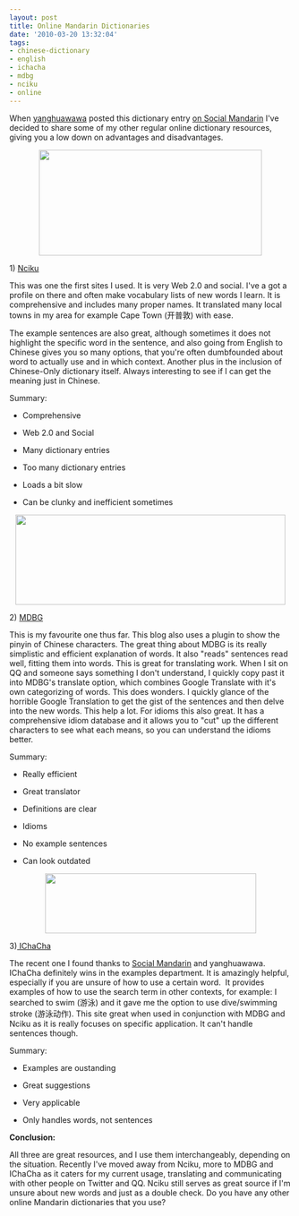```yaml
---
layout: post
title: Online Mandarin Dictionaries
date: '2010-03-20 13:32:04'
tags:
- chinese-dictionary
- english
- ichacha
- mdbg
- nciku
- online
---
```


When <a href="http://twitter.com/yanghuawawa">yanghuawawa</a> posted this dictionary entry <a href="http://socialmandarin.com/node/20">on Social Mandarin</a> I've decided to share some of my other regular online dictionary resources, giving you a low down on advantages and disadvantages.
<p style="text-align: center;"><a href="http://confusedlaowai.com/wp-content/uploads/2010/03/nciku.jpg"><img class="aligncenter" title="nciku" src="http://confusedlaowai.com/wp-content/uploads/2010/03/nciku.jpg" alt="" width="398" height="189" /></a></p>
1) <a href="http://nciku.com">Nciku</a>

This was one the first sites I used. It is very Web 2.0 and social. I've a got a profile on there and often make vocabulary lists of new words I learn. It is comprehensive and includes many proper names. It translated many local towns in my area for example Cape Town (开普敦) with ease.

The example sentences are also great, although sometimes it does not highlight the specific word in the sentence, and also going from English to Chinese gives you so many options, that you're often dumbfounded about word to actually use and in which context. Another plus in the inclusion of Chinese-Only dictionary itself. Always interesting to see if I can get the meaning just in Chinese.

Summary:

+ Comprehensive

+ Web 2.0 and Social

+ Many dictionary entries

- Too many dictionary entries

- Loads a bit slow

- Can be clunky and inefficient sometimes
<p style="text-align: center;"><a href="http://confusedlaowai.com/wp-content/uploads/2010/03/mdbg.jpg"><img class="aligncenter" title="mdbg" src="http://confusedlaowai.com/wp-content/uploads/2010/03/mdbg.jpg" alt="" width="482" height="161" /></a></p>
<a href="http://confusedlaowai.com/wp-content/uploads/2010/03/mdbg.jpg"></a>2) <a href="http://mdbg.net">MDBG</a>

This is my favourite one thus far. This blog also uses a plugin to show the pinyin of Chinese characters. The great thing about MDBG is its really simplistic and efficient explanation of words. It also "reads" sentences read well, fitting them into words. This is great for translating work. When I sit on QQ and someone says something I don't understand, I quickly copy past it into MDBG's translate option, which combines Google Translate with it's own categorizing of words. This does wonders. I quickly glance of the horrible Google Translation to get the gist of the sentences and then delve into the new words. This help a lot. For idioms this also great. It has a comprehensive idiom database and it allows you to "cut" up the different characters to see what each means, so you can understand the idioms better.

Summary:

+ Really efficient

+ Great translator

+ Definitions are clear

+ Idioms

- No example sentences

- Can look outdated
<p style="text-align: center;"><a href="http://confusedlaowai.com/wp-content/uploads/2010/03/ichacha.jpg"><img class="aligncenter" title="ichacha" src="http://confusedlaowai.com/wp-content/uploads/2010/03/ichacha.jpg" alt="" width="377" height="107" /></a></p>
<a href="http://confusedlaowai.com/wp-content/uploads/2010/03/ichacha.jpg"></a>3)<a href="http://ichacha.net"> IChaCha</a>

The recent one I found thanks to <a href="http://socialmandarin.com">Social Mandarin</a> and yanghuawawa. IChaCha definitely wins in the examples department. It is amazingly helpful, especially if you are unsure of how to use a certain word.  It provides examples of how to use the search term in other contexts, for example: I searched to swim (游泳) and it gave me the option to use dive/swimming stroke (游泳动作). This site great when used in conjunction with MDBG and Nciku as it is really focuses on specific application. It can't handle sentences though.

Summary:

+ Examples are oustanding

+ Great suggestions

+ Very applicable

- Only handles words, not sentences

<strong>Conclusion:</strong>

All three are great resources, and I use them interchangeably, depending on the situation. Recently I've moved away from Nciku, more to MDBG and IChaCha as it caters for my current usage, translating and communicating with other people on Twitter and QQ. Nciku still serves as great source if I'm unsure about new words and just as a double check. Do you have any other online Mandarin dictionaries that you use?